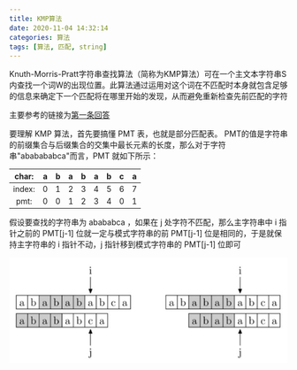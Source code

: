 ```yaml
---
title: KMP算法
date: 2020-11-04 14:32:14
categories: 算法
tags: [算法, 匹配, string]
---
```


Knuth-Morris-Pratt字符串查找算法（简称为KMP算法）可在一个主文本字符串S内查找一个词W的出现位置。此算法通过运用对这个词在不匹配时本身就包含足够的信息来确定下一个匹配将在哪里开始的发现，从而避免重新检查先前匹配的字符

主要参考的链接为[第一条回答](https://www.zhihu.com/question/21923021)

要理解 KMP 算法，首先要搞懂 PMT 表，也就是部分匹配表。 PMT的值是字符串的前缀集合与后缀集合的交集中最长元素的长度，那么对于字符串"ababababca"而言，PMT 就如下所示：

|char:|a|b|a|b|a|b|c|a|
|:---:|-|-|-|-|-|-|-|-|
|index:|0|1|2|3|4|5|6|7|
|pmt:|0|0|1|2|3|4|0|1|

假设要查找的字符串为 abababca ，如果在 j 处字符不匹配，那么主字符串中 i 指针之前的 PMT[j-1] 位就一定与模式字符串的前 PMT[j-1] 位是相同的，于是就保持主字符串的 i 指针不动，j 指针移到模式字符串的 PMT[j-1] 位即可

![KMP 算法示意图](./KMP算法/KMP算法示意图.png)